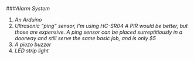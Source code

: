 ###_Alarm System_

1. _An Arduino_
2. _Ultrasonic “ping” sensor, I’m using HC-SR04 A PIR would be better, but those are expensive. A ping sensor can be placed surreptitiously in a doorway and still serve the same basic job, and is only $5_
3. _A piezo buzzer_
4. _LED strip light_ 
